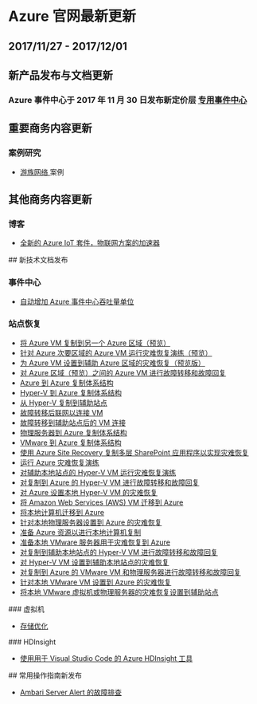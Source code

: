 <properties
	pageTitle="Azure 官网本周更新 | Azure"
    description="Azure 官网本周更新"
    services=""
    documentationCenter=""
    authors=""
    manager=""
    editor=""
    tags=""/>

<tags ms.service="weekly-updates" ms.date="" wacn.date="" wacn.lang="cn"/>

# Azure 官网最新更新
## 2017/11/27 - 2017/12/01
## 新产品发布与文档更新

<h3>Azure 事件中心于 2017 年 11 月 30 日发布新定价层 <a href="/pricing/details/event-hubs/" id="weekly-updates-12-01_envent-hubs">专用事件中心</a></h3>

## 重要商务内容更新
### 案例研究
<ul>
<li><a href="/partnerancasestudy/case-studies/yoozoo/" id="weekly-updates-12-01_case-studies-yoozoo">游族网络 </a>案例</li>
</ul>

## 其他商务内容更新
### 博客
<ul>
<li><a href="/blog/2017/11/27/The-next-generation-ofAzure-IoT-Suite-accelerates-IoT-solutions/" id="weekly-updates-12-01_blog-The-next-generation-ofAzure-IoT-Suite-accelerates-IoT-solutions">全新的 Azure IoT 套件，物联网方案的加速器</a></li>
</ul>
## 新技术文档发布

### 事件中心
<ul><li><a id="weekly-updates-12-01_docs-event-hubs-auto-inflate" href="//docs.azure.cn/zh-cn/event-hubs/event-hubs-auto-inflate">自动增加 Azure 事件中心吞吐量单位</a></li>
</ul>

### 站点恢复
<ul><li><a id="weekly-updates-12-01_docs-azure-to-azure-quickstart" href="//docs.azure.cn/zh-cn/site-recovery/azure-to-azure-quickstart">将 Azure VM 复制到另一个 Azure 区域（预览）</a></li>
<li><a id="weekly-updates-12-01_docs-azure-to-azure-tutorial-dr-drill" href="//docs.azure.cn/zh-cn/site-recovery/azure-to-azure-tutorial-dr-drill">针对 Azure 次要区域的 Azure VM 运行灾难恢复演练（预览）</a></li>
<li><a id="weekly-updates-12-01_docs-azure-to-azure-tutorial-enable-replication" href="//docs.azure.cn/zh-cn/site-recovery/azure-to-azure-tutorial-enable-replication">为 Azure VM 设置到辅助 Azure 区域的灾难恢复（预览版）</a></li>
<li><a id="weekly-updates-12-01_docs-azure-to-azure-tutorial-failover-failback" href="//docs.azure.cn/zh-cn/site-recovery/azure-to-azure-tutorial-failover-failback">对 Azure 区域（预览）之间的 Azure VM 进行故障转移和故障回复</a></li>
<li><a id="weekly-updates-12-01_docs-concepts-azure-to-azure-architecture" href="//docs.azure.cn/zh-cn/site-recovery/concepts-azure-to-azure-architecture">Azure 到 Azure 复制体系结构</a></li>
<li><a id="weekly-updates-12-01_docs-concepts-hyper-v-to-azure-architecture" href="//docs.azure.cn/zh-cn/site-recovery/concepts-hyper-v-to-azure-architecture">Hyper-V 到 Azure 复制体系结构</a></li>
<li><a id="weekly-updates-12-01_docs-concepts-hyper-v-to-secondary-architecture" href="//docs.azure.cn/zh-cn/site-recovery/concepts-hyper-v-to-secondary-architecture">从 Hyper-V 复制到辅助站点</a></li>
<li><a id="weekly-updates-12-01_docs-concepts-on-premises-to-azure-networking" href="//docs.azure.cn/zh-cn/site-recovery/concepts-on-premises-to-azure-networking">故障转移后联网以连接 VM</a></li>
<li><a id="weekly-updates-12-01_docs-concepts-on-premises-to-on-premises-networking" href="//docs.azure.cn/zh-cn/site-recovery/concepts-on-premises-to-on-premises-networking">故障转移到辅助站点后的 VM 连接</a></li>
<li><a id="weekly-updates-12-01_docs-concepts-physical-to-azure-architecture" href="//docs.azure.cn/zh-cn/site-recovery/concepts-physical-to-azure-architecture">物理服务器到 Azure 复制体系结构</a></li>
<li><a id="weekly-updates-12-01_docs-concepts-vmware-to-azure-architecture" href="//docs.azure.cn/zh-cn/site-recovery/concepts-vmware-to-azure-architecture">VMware 到 Azure 复制体系结构</a></li>
<li><a id="weekly-updates-12-01_docs-site-recovery-sharepoint" href="//docs.azure.cn/zh-cn/site-recovery/site-recovery-sharepoint">使用 Azure Site Recovery 复制多层 SharePoint 应用程序以实现灾难恢复</a></li>
<li><a id="weekly-updates-12-01_docs-tutorial-dr-drill-azure" href="//docs.azure.cn/zh-cn/site-recovery/tutorial-dr-drill-azure">运行 Azure 灾难恢复演练</a></li>
<li><a id="weekly-updates-12-01_docs-tutorial-dr-drill-secondary" href="//docs.azure.cn/zh-cn/site-recovery/tutorial-dr-drill-secondary">对辅助本地站点的 Hyper-V VM 运行灾难恢复演练</a></li>
<li><a id="weekly-updates-12-01_docs-tutorial-hyper-v-to-azure-failover-failback" href="//docs.azure.cn/zh-cn/site-recovery/tutorial-hyper-v-to-azure-failover-failback">对复制到 Azure 的 Hyper-V VM 进行故障转移和故障回复</a></li>
<li><a id="weekly-updates-12-01_docs-tutorial-hyper-v-to-azure" href="//docs.azure.cn/zh-cn/site-recovery/tutorial-hyper-v-to-azure">对 Azure 设置本地 Hyper-V VM 的灾难恢复</a></li>
<li><a id="weekly-updates-12-01_docs-tutorial-migrate-aws-to-azure" href="//docs.azure.cn/zh-cn/site-recovery/tutorial-migrate-aws-to-azure">将 Amazon Web Services (AWS) VM 迁移到 Azure</a></li>
<li><a id="weekly-updates-12-01_docs-tutorial-migrate-on-premises-to-azure" href="//docs.azure.cn/zh-cn/site-recovery/tutorial-migrate-on-premises-to-azure">将本地计算机迁移到 Azure</a></li>
<li><a id="weekly-updates-12-01_docs-tutorial-physical-to-azure" href="//docs.azure.cn/zh-cn/site-recovery/tutorial-physical-to-azure">针对本地物理服务器设置到 Azure 的灾难恢复</a></li>
<li><a id="weekly-updates-12-01_docs-tutorial-prepare-azure" href="//docs.azure.cn/zh-cn/site-recovery/tutorial-prepare-azure">准备 Azure 资源以进行本地计算机复制</a></li>
<li><a id="weekly-updates-12-01_docs-tutorial-prepare-on-premises-vmware" href="//docs.azure.cn/zh-cn/site-recovery/tutorial-prepare-on-premises-vmware">准备本地 VMware 服务器用于灾难恢复到 Azure</a></li>
<li><a id="weekly-updates-12-01_docs-tutorial-vmm-to-vmm-failover-failback" href="//docs.azure.cn/zh-cn/site-recovery/tutorial-vmm-to-vmm-failover-failback">对复制到辅助本地站点的 Hyper-V VM 进行故障转移和故障回复</a></li>
<li><a id="weekly-updates-12-01_docs-tutorial-vmm-to-vmm" href="//docs.azure.cn/zh-cn/site-recovery/tutorial-vmm-to-vmm">对 Hyper-V VM 设置到辅助本地站点的灾难恢复</a></li>
<li><a id="weekly-updates-12-01_docs-tutorial-vmware-to-azure-failover-failback" href="//docs.azure.cn/zh-cn/site-recovery/tutorial-vmware-to-azure-failover-failback">对复制到 Azure 的 VMware VM 和物理服务器进行故障转移和故障回复</a></li>
<li><a id="weekly-updates-12-01_docs-tutorial-vmware-to-azure" href="//docs.azure.cn/zh-cn/site-recovery/tutorial-vmware-to-azure">针对本地 VMware VM 设置到 Azure 的灾难恢复</a></li>
<li><a id="weekly-updates-12-01_docs-tutorial-vmware-to-vmware" href="//docs.azure.cn/zh-cn/site-recovery/tutorial-vmware-to-vmware">将本地 VMware 虚拟机或物理服务器的灾难恢复设置到辅助站点</a></li>
</ul>
### 虚拟机
<ul><li><a id="weekly-updates-12-01_docs-sizes-storage" href="//docs.azure.cn/zh-cn/virtual-machines/windows/sizes-storage">存储优化</a></li>
</ul>
### HDInsight
<ul>
<li><a id="weekly-updates-12-01_docs-hdinsight-for-vscode" href="//docs.azure.cn/zh-cn/hdinsight/hdinsight-for-vscode">使用用于 Visual Studio Code 的 Azure HDInsight 工具</a></li>
</ul>
## 常用操作指南新发布
<ul>
<li><a id="weekly-updates-12-01_docs-aog-virtual-machines-linux-qa-ambari-server-alerts" href="//docs.azure.cn/zh-cn/articles/azure-operations-guide/virtual-machines/linux/aog-virtual-machines-linux-qa-ambari-server-alerts">Ambari Server Alert 的故障排查</a></li>
</ul>

